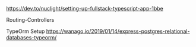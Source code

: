 https://dev.to/nuclight/setting-up-fullstack-typescript-app-1bbe

Routing-Controllers  

TypeOrm Setup https://wanago.io/2019/01/14/express-postgres-relational-databases-typeorm/ 